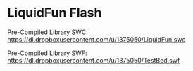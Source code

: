 LiquidFun Flash
===============

Pre-Compiled Library SWC:
https://dl.dropboxusercontent.com/u/1375050/LiquidFun.swc

Pre-Compiled Library SWF:
https://dl.dropboxusercontent.com/u/1375050/TestBed.swf